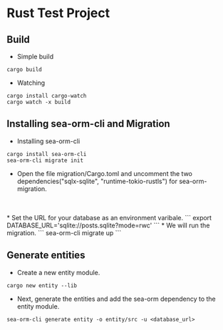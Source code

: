 # Rust Test Project
## Build
* Simple build

```
cargo build
```
* Watching
```
cargo install cargo-watch
cargo watch -x build
```

## Installing sea-orm-cli and Migration
* Installing sea-orm-cli
```
cargo install sea-orm-cli
sea-orm-cli migrate init
```
* Open the file migration/Cargo.toml and uncomment the two dependencies("sqlx-sqlite", "runtime-tokio-rustls") for sea-orm-migration.
<br />
<br />
* Set the URL for your database as an environment varibale.
```
export DATABASE_URL='sqlite://posts.sqlite?mode=rwc'
```
* We will run the migration.
```
sea-orm-cli migrate up
```
<br />

## Generate entities
* Create a new entity module.
```
cargo new entity --lib
```

* Next, generate the entities and add the sea-orm dependency to the entity module.
```
sea-orm-cli generate entity -o entity/src -u <database_url>
```